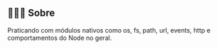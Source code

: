 ## 👩🏽‍💻 Sobre

Praticando com módulos nativos como os, fs, path, url, events, http e comportamentos do Node no geral.
